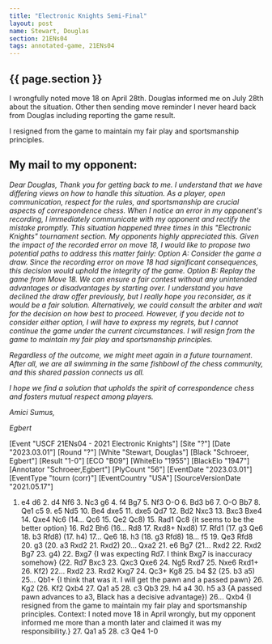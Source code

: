 ```yaml
---
title: "Electronic Knights Semi-Final"
layout: post
name: Stewart, Douglas
section: 21ENs04
tags: annotated-game, 21ENs04
---
```


<h2>{{ page.section }}</h2>

I wrongfully noted move 18 on April 28th. Douglas informed me on July 28th about the situation.
Other then sending move reminder I never heard back from Douglas including reporting the game result.

I resigned from the game to maintain my fair play and sportsmanship principles.

## My mail to my opponent:

*Dear Douglas,*
*Thank you for getting back to me. I understand that we have differing views on how to handle this situation.*
*As a player, open communication, respect for the rules, and sportsmanship are crucial aspects of correspondence chess. When I notice an error in my opponent's recording, I immediately communicate with my opponent and rectify the mistake promptly. This situation happened three times in this "Electronic Knights" tournament section. My opponents highly appreciated this.*
*Given the impact of the recorded error on move 18, I would like to propose two potential paths to address this matter fairly:
Option A: Consider the game a draw. Since the recording error on move 18 had significant consequences, this decision would uphold the integrity of the game.*
*Option B: Replay the game from Move 18. We can ensure a fair contest without any unintended advantages or disadvantages by starting over.
I understand you have declined the draw offer previously, but I really hope you reconsider, as it would be a fair solution. Alternatively, we could consult the arbiter and wait for the decision on how best to proceed.*
*However, if you decide not to consider either option, I will have to express my regrets, but I cannot continue the game under the current circumstances. I will resign from the game to maintain my fair play and sportsmanship principles.*

*Regardless of the outcome, we might meet again in a future tournament. After all, we are all swimming in the same fishbowl of the chess community, and this shared passion connects us all.*

*I hope we find a solution that upholds the spirit of correspondence chess and fosters mutual respect among players.*

*Amici Sumus,*

*Egbert*


<div class="cbreplay">
[Event "USCF  21ENs04 - 2021 Electronic Knights"]
[Site "?"]
[Date "2023.03.01"]
[Round "?"]
[White "Stewart, Douglas"]
[Black "Schroeer, Egbert"]
[Result "1-0"]
[ECO "B09"]
[WhiteElo "1955"]
[BlackElo "1947"]
[Annotator "Schroeer,Egbert"]
[PlyCount "56"]
[EventDate "2023.03.01"]
[EventType "tourn (corr)"]
[EventCountry "USA"]
[SourceVersionDate "2021.05.17"]

1. e4 d6 2. d4 Nf6 3. Nc3 g6 4. f4 Bg7 5. Nf3 O-O 6. Bd3 b6 7. O-O Bb7 8. Qe1 c5 9. e5 Nd5 10. Be4 dxe5 11. dxe5 Qd7 12. Bd2 Nxc3 13. Bxc3 Bxe4 14. Qxe4 Nc6 (14... Qc6 15. Qe2 Qc8) 15. Rad1 Qc8 {it seems to be the better option} 16. Rd2 Bh6 (16... Rd8 17. Rxd8+ Nxd8) 17. Rfd1 (17. g3 Qe6 18. b3 Rfd8) (17. h4) 17... Qe6 18. h3 (18. g3 Rfd8) 18... f5 19. Qe3 Rfd8 20. g3 (20. a3 Rxd2 21. Rxd2) 20... Qxa2 21. e6 Bg7 (21... Rxd2 22. Rxd2 Bg7 23. g4) 22. Bxg7 {I was expecting Rd7. I think Bxg7 is inaccuracy somehow} (22. Rd7 Bxc3 23. Qxc3 Qxe6 24. Ng5 Rxd7 25. Nxe6 Rxd1+ 26. Kf2) 22... Rxd2 23. Rxd2 Kxg7 24. Qc3+ Kg8 25. b4 $2 (25. b3 a5) 25... Qb1+ {I think that was it. I will get the pawn and a passed pawn} 26. Kg2 (26. Kf2 Qxb4 27. Qa1 a5 28. c3 Qb3 29. h4 a4 30. h5 a3 {A passed pawn advances to a3, Black has a decisive advantage}) 26... Qxb4 {I resigned from the game to maintain my fair play and sportsmanship principles. Context: I noted move 18 in April wrongly, but my opponent informed me more than a month later and claimed it was my responsibility.} 27. Qa1 a5 28. c3 Qe4 1-0
</div>

